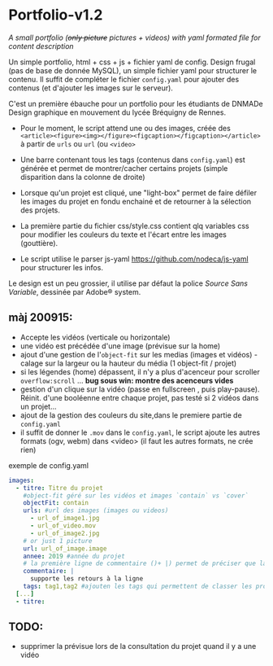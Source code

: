 # Portfolio-v1.2
_A small portfolio (~~only picture~~ pictures + videos) with yaml formated file for content description_

Un simple portfolio, html + css + js + fichier yaml de config.
Design frugal (pas de base de donnée MySQL), un simple fichier yaml pour structurer le contenu.
Il suffit de compléter le fichier `config.yaml` pour ajouter des contenus (et d'ajouter les images sur le serveur).

C'est un première ébauche pour un portfolio pour les étudiants de DNMADe Design graphique en mouvement du lycée Bréquigny de Rennes.

- Pour le moment, le script attend une ou des images, créée des `<article><figure><img></figure><figcaption></figcaption></article>` à partir de `urls` ou `url` (ou `<video>`
- Une barre contenant tous les tags (contenus dans `config.yaml`) est générée et permet de montrer/cacher certains projets (simple disparition dans la colonne de droite)

- Lorsque qu'un projet est cliqué, une "light-box" permet de faire défiler les images du projet en fondu enchainé et de retourner à la sélection des projets.

- La première partie du fichier css/style.css contient qlq variables css pour modifier les couleurs du texte et l'écart entre les images (gouttière).

- Le script utilise le parser js-yaml https://github.com/nodeca/js-yaml pour structurer les infos.

Le design est un peu grossier, il utilise par défaut la police *Source Sans Variable*, dessinée par Adobe® system.


## màj 200915:
  - Accepte les vidéos (verticale ou horizontale)
  - une vidéo est précédée d'une image (prévisue sur la home)
  - ajout d'une gestion de l'`object-fit` sur les medias (images et vidéos) - calage sur la largeur ou la hauteur du média (1 object-fit / projet)
  - si les légendes (home) dépassent, il n'y a plus d'acenceur pour scroller `overflow:scroll` ... **bug sous win: montre des acenceurs vides**
  - gestion d'un clique sur la vidéo (passe en fullscreen , puis play-pause). Réinit. d'une booléenne entre chaque projet, pas testé si 2 vidéos dans un projet...
  - ajout de la gestion des couleurs du site,dans le premiere partie de `config.yaml`
  - il suffit de donner le `.mov` dans le `config.yaml`, le script ajoute les autres formats (ogv, webm) dans \<video> (il faut les autres formats, ne crée rien)
  
  
exemple de config.yaml

```yaml
images:
  - titre: Titre du projet
    #object-fit géré sur les vidéos et images `contain` vs `cover`
    objectFit: contain
    urls: #url des images (images ou videos)
      - url_of_image1.jpg
      - url_of_video.mov
      - url_of_image2.jpg
    # or just 1 picture
    url: url_of_image.image
    annee: 2019 #année du projet
    # la première ligne de commentaire ()+ |) permet de préciser que la suite contient des retours à la ligne qu'il faut conserver
    commentaire: |
      supporte les retours à la ligne
    tags: tag1,tag2 #ajouten les tags qui permettent de classer les projets
  [...]
  - titre: 
```


## TODO:
- supprimer la prévisue lors de la consultation du projet quand il y a une vidéo
